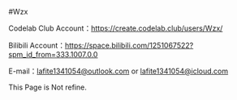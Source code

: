#Wzx

Codelab Club Account：<url>https://create.codelab.club/users/Wzx/

Bilibili Account：<url>https://space.bilibili.com/1251067522?spm_id_from=333.1007.0.0

E-mail：lafite1341054@outlook.com or lafite1341054@icloud.com

This Page is Not refine.
